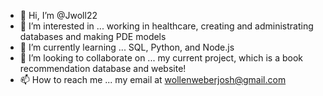 - 👋 Hi, I’m @Jwoll22
- 👀 I’m interested in ... working in healthcare, creating and administrating databases and making PDE models
- 🌱 I’m currently learning ... SQL, Python, and Node.js
- 💞️ I’m looking to collaborate on ... my current project, which is a book recommendation database and website!
- 📫 How to reach me ... my email at wollenweberjosh@gmail.com

<!---
Jwoll22/Jwoll22 is a ✨ special ✨ repository because its `README.md` (this file) appears on your GitHub profile.
You can click the Preview link to take a look at your changes.
--->
